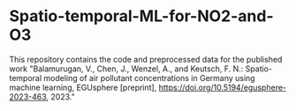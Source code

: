 # Spatio-temporal-ML-for-NO2-and-O3

This repository contains the code and preprocessed data for the published work "Balamurugan, V., Chen, J., Wenzel, A., and Keutsch, F. N.: Spatio-temporal modeling of air pollutant concentrations in Germany using machine learning, EGUsphere [preprint], https://doi.org/10.5194/egusphere-2023-463, 2023."
